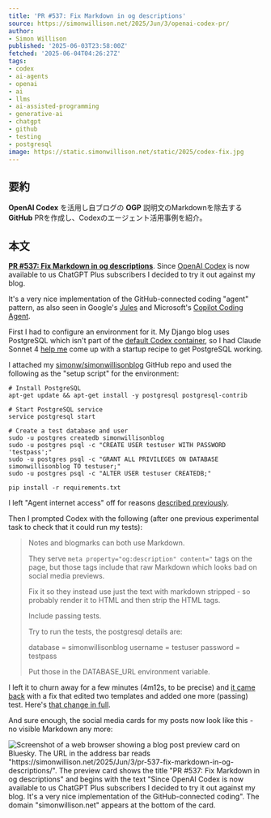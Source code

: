 ```yaml
---
title: 'PR #537: Fix Markdown in og descriptions'
source: https://simonwillison.net/2025/Jun/3/openai-codex-pr/
author:
- Simon Willison
published: '2025-06-03T23:58:00Z'
fetched: '2025-06-04T04:26:27Z'
tags:
- codex
- ai-agents
- openai
- ai
- llms
- ai-assisted-programming
- generative-ai
- chatgpt
- github
- testing
- postgresql
image: https://static.simonwillison.net/static/2025/codex-fix.jpg
---
```


## 要約

**OpenAI Codex** を活用し自ブログの **OGP** 説明文のMarkdownを除去する **GitHub** PRを作成し、Codexのエージェント活用事例を紹介。

## 本文

**[PR #537: Fix Markdown in og descriptions](https://github.com/simonw/simonwillisonblog/pull/537)**. Since [OpenAI Codex](https://openai.com/index/introducing-codex/) is now available to us ChatGPT Plus subscribers I decided to try it out against my blog.

It's a very nice implementation of the GitHub-connected coding "agent" pattern, as also seen in Google's [Jules](https://jules.google/) and Microsoft's [Copilot Coding Agent](https://github.blog/changelog/2025-05-19-github-copilot-coding-agent-in-public-preview/).

First I had to configure an environment for it. My Django blog uses PostgreSQL which isn't part of the [default Codex container](https://github.com/openai/codex-universal), so I had Claude Sonnet 4 [help me](https://claude.ai/share/a5ce65c2-a9a4-4ae7-b645-71bd9fd6ea2c) come up with a startup recipe to get PostgreSQL working.

I attached my [simonw/simonwillisonblog](https://github.com/simonw/simonwillisonblog) GitHub repo and used the following as the "setup script" for the environment:

```
# Install PostgreSQL
apt-get update && apt-get install -y postgresql postgresql-contrib

# Start PostgreSQL service
service postgresql start

# Create a test database and user
sudo -u postgres createdb simonwillisonblog
sudo -u postgres psql -c "CREATE USER testuser WITH PASSWORD 'testpass';"
sudo -u postgres psql -c "GRANT ALL PRIVILEGES ON DATABASE simonwillisonblog TO testuser;"
sudo -u postgres psql -c "ALTER USER testuser CREATEDB;"

pip install -r requirements.txt

```

I left "Agent internet access" off for reasons [described previously](https://simonwillison.net/2025/Jun/3/codex-agent-internet-access/).

Then I prompted Codex with the following (after one previous experimental task to check that it could run my tests):

> Notes and blogmarks can both use Markdown.
>
> They serve `meta property="og:description" content="` tags on the page, but those tags include that raw Markdown which looks bad on social media previews.
>
> Fix it so they instead use just the text with markdown stripped - so probably render it to HTML and then strip the HTML tags.
>
> Include passing tests.
>
> Try to run the tests, the postgresql details are:
>
> database = simonwillisonblog
> username = testuser
> password = testpass
>
> Put those in the DATABASE_URL environment variable.

I left it to churn away for a few minutes (4m12s, to be precise) and [it came back](https://chatgpt.com/s/cd_683f8b81657881919a8d1ce71978a2df) with a fix that edited two templates and added one more (passing) test. Here's [that change in full](https://github.com/simonw/simonwillisonblog/pull/537/files).

And sure enough, the social media cards for my posts now look like this - no visible Markdown any more:

![Screenshot of a web browser showing a blog post preview card on Bluesky. The URL in the address bar reads "https://simonwillison.net/2025/Jun/3/pr-537-fix-markdown-in-og-descriptions/". The preview card shows the title "PR #537: Fix Markdown in og descriptions" and begins with the text "Since OpenAI Codex is now available to us ChatGPT Plus subscribers I decided to try it out against my blog. It's a very nice implementation of the GitHub-connected coding". The domain "simonwillison.net" appears at the bottom of the card.](https://static.simonwillison.net/static/2025/codex-fix.jpg)

